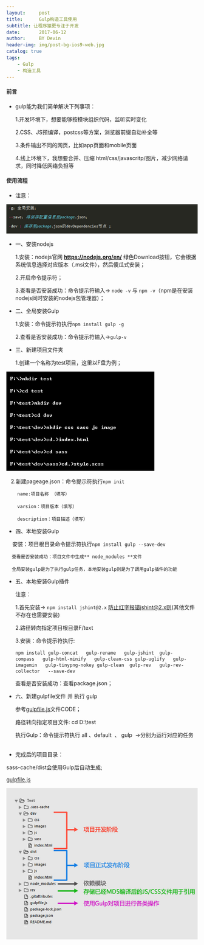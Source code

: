 ```yaml
---
layout:     post
title:      Gulp构造工具使用
subtitle: 让程序猿更专注于开发
date:       2017-06-12
author:     BY Devin
header-img: img/post-bg-ios9-web.jpg
catalog: true
tags:
    - Gulp
    - 构造工具
---
```


#### 前言

- gulp能为我们简单解决下列事项：

    1.开发环境下，想要能够按模块组织代码，监听实时变化

    2.CSS、JS预编译，postcss等方案，浏览器前缀自动补全等

    3.条件输出不同的网页，比如app页面和mobile页面

    4.线上环境下，我想要合并、压缩 html/css/javascritp/图片，减少网络请求，同时降低网络负担等

#### 使用流程

- 注意：

![](/img/pubilc/gulp-2.jpg)

- 一、安装nodejs
     
    1.安装：nodejs官网 **https://nodejs.org/en/** 绿色Download按钮，它会根据系统信息选择对应版本（.msi文件），然后傻瓜式安装；
    
    2.开启命令提示符；
        
    3.查看是否安装成功：命令提示符输入-> `node -v` 与 `npm -v`（npm是在安装nodejs同时安装的nodejs包管理器）；

- 二、全局安装Gulp

    1.安装：命令提示符执行`npm install gulp -g`
        
    2.查看是否安装成功：命令提示符输入->`gulp-v `

- 三、新建项目文件夹

    1.创建一个名称为test项目，这里以F盘为例；
      
![](/img/pubilc/gulp-3.jpg)

    2.新建pageage.json：命令提示符执行`npm init`
        
        name:项目名称 （填写）
           
        varsion：项目版本（填写）
           
        description：项目描述（填写）
           
- 四、本地安装Gulp

      安装：项目根目录命令提示符执行`npm install gulp --save-dev `
         
      查看是否安装成功：项目文件中生成** node_modules **文件
              
      全局安装gulp是为了执行gulp任务，本地安装gulp则是为了调用gulp插件的功能
              
- 五、本地安装Gulp插件

    注意： 
        
    1.首先安装-> `npm install jshint@2.x` 防止红字报错jshint@2.x则(其他文件不存在也需要安装)
        
    2.路径转向指定项目根目录F/text
    
    3.安装：命令提示符执行:
    
    ```
    npm install gulp-concat   gulp-rename   gulp-jshint  gulp-compass   gulp-html-minify   gulp-clean-css gulp-uglify   gulp- 
    imagemin   gulp-tinypng-nokey gulp-clean  gulp-rev   gulp-rev-collector   --save-dev 
    ```

    查看是否安装成功：查看package.json；

- 六、新建gulpfile文件 并 执行 gulp

    参考[gulpfile.js](/img/pubilc/gulpfile.js)文件CODE；
         
    路径转向指定项目文件: cd D:\test
        
    执行Gulp：命令提示符执行 all 、default  、 gulp  ->分别为运行对应的任务
    
- 完成后的项目目录：

sass-cache/dist会使用Gulp后自动生成;

[gulpfile.js](/img/pubilc/gulpfile.js)

![](/img/pubilc/gulp-1.jpg)
         
